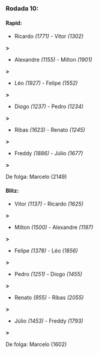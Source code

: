 ### Rodada 10:

#### Rapid:

* Ricardo *(1771)*     -     Vitor *(1302)*

 **>** 
* Alexandre *(1155)*     -     Milton *(1901)*

 **>** 
* Léo *(1927)*     -     Felipe *(1552)*

 **>** 
* Diogo *(1237)*     -     Pedro *(1234)*

 **>** 
* Ribas *(1623)*     -     Renato *(1245)*

 **>** 
* Freddy *(1886)*     -     Júlio *(1677)*

 **>** 

De folga: Marcelo (2149)

#### Blitz:

* Vitor *(1137)*     -     Ricardo *(1625)*

 **>** 
* Milton *(1500)*     -     Alexandre *(1197)*

 **>** 
* Felipe *(1378)*     -     Léo *(1856)*

 **>** 
* Pedro *(1251)*     -     Diogo *(1455)*

 **>** 
* Renato *(955)*     -     Ribas *(2055)*

 **>** 
* Júlio *(1453)*     -     Freddy *(1793)*

 **>** 

De folga: Marcelo (1602)

